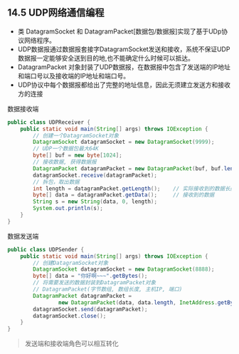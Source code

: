 ## 14.5 UDP网络通信编程

- 类 DatagramSocket 和 DatagramPacket[数据包/数据报]实现了基于UDp协议网络程序。
- UDP数据报通过数据报套接字DatagramSocket发送和接收，系统不保证UDP数据报一定能够安全送到目的地,也不能确定什么时候可以抵达。
- DatagramPacket 对象封装了UDP数据报，在数据报中包含了发送端的IP地址和端口号以及接收端的IP地址和端口号。
- UDP协议中每个数据报都给出了完整的地址信息，因此无须建立发送方和接收方的连接

数据接收端

~~~java
public class UDPReceiver {
    public static void main(String[] args) throws IOException {
        // 创建一个DatagramSocket对象
        DatagramSocket datagramSocket = new DatagramSocket(9999);
        // UDP一个数据包最大64K
        byte[] buf = new byte[1024];
        // 接收数据, 获得数据报
        DatagramPacket datagramPacket = new DatagramPacket(buf, buf.length);
        datagramSocket.receive(datagramPacket);
        // 拆包，取出数据
        int length = datagramPacket.getLength();    // 实际接收到的数据长度
        byte[] data = datagramPacket.getData();     // 接收到的数据
        String s = new String(data, 0, length);
        System.out.println(s);
    }
}
~~~

数据发送端

~~~java
public class UDPSender {
    public static void main(String[] args) throws IOException {
        // 创建DatagramSocket对象
        DatagramSocket datagramSocket = new DatagramSocket(8888);
        byte[] data = "你好啊~~~".getBytes();
        // 将需要发送的数据封装到DatagramPacket对象
        // DatagramPacket(字节数组, 数组长度, 主机IP, 端口)
        DatagramPacket datagramPacket =
                new DatagramPacket(data, data.length, InetAddress.getByName("192.168.110.1"), 9999);
        datagramSocket.send(datagramPacket);
        datagramSocket.close();
    }
}
~~~

> 发送端和接收端角色可以相互转化